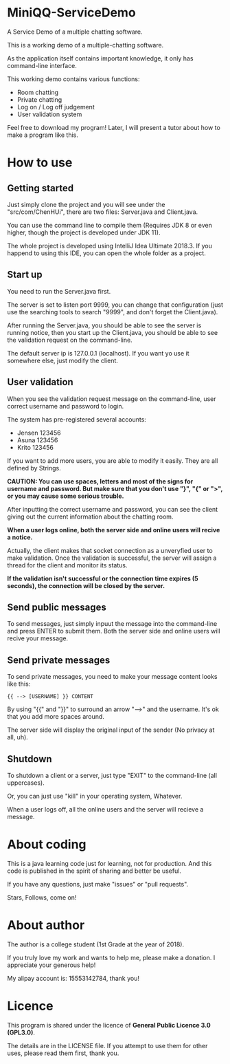 # MiniQQ-ServiceDemo

A Service Demo of a multiple chatting software.

This is a working demo of a multiple-chatting software.

As the application itself contains important knowledge, it only has command-line interface.

This working demo contains various functions:
- Room chatting
- Private chatting
- Log on / Log off judgement
- User validation system

Feel free to download my program! Later, I will present a tutor about how to make a program like this.

# How to use

## Getting started

Just simply clone the project and you will see under the "src/com/ChenHUi", there are two files: Server.java and Client.java.

You can use the command line to compile them (Requires JDK 8 or even higher, though the project is developed under JDK 11).

The whole project is developed using IntelliJ Idea Ultimate 2018.3. If you happend to using this IDE, you can open the whole folder as a project.

## Start up

You need to run the Server.java first.

The server is set to listen port 9999, you can change that configuration (just use the searching tools to search "9999", and don't forget the Client.java).

After running the Server.java, you should be able to see the server is running notice, then you start up the Client.java, you should be able to see the validation request on the command-line.

The default server ip is 127.0.0.1 (localhost). If you want yo use it somewhere else, just modify the client.

## User validation

When you see the validation request message on the command-line, user correct username and password to login. 

The system has pre-registered several accounts:

- Jensen 123456
- Asuna 123456
- Krito 123456

If you want to add more users, you are able to modify it easily. They are all defined by Strings.

**CAUTION: You can use spaces, letters and most of the signs for username and password. But make sure that you don't use "}", "{" or ">", or you may cause some serious trouble.**

After inputting the correct username and password, you can see the client giving out the current information about the chatting room.

**When a user logs online, both the server side and online users will recive a notice.**

Actually, the client makes that socket connection as a unveryfied user to make validation. Once the validation is successful, the server will assign a thread for the client and monitor its status.

**If the validation isn't successful or the connection time expires (5 seconds), the connection will be closed by the server.**

## Send public messages

To send messages, just simply inpuut the message into the command-line and press ENTER to submit them. Both the server side and online users will recive your message.

## Send private messages

To send private messages, you need to make your message content looks like this:

```
{{ --> [USERNAME] }} CONTENT
```

By using "{{" and "}}" to surround an arrow "-->" and the username. It's ok that you add more spaces around.

The server side will display the original input of the sender (No privacy at all, uh).

## Shutdown

To shutdown a client or a server, just type "EXIT" to the command-line (all uppercases).

Or, you can just use "kill" in your operating system, Whatever.

When a user logs off, all the online users and the server will recieve a message.

# About coding

This is a java learning code just for learning, not for production. And this code is published in the spirit of sharing and better be useful.

If you have any questions, just make "issues" or "pull requests".

Stars, Follows, come on!

# About author

The author is a college student (1st Grade at the year of 2018).

If you truly love my work and wants to help me, please make a donation. I appreciate your generous help!

My alipay account is: 15553142784, thank you!

# Licence

This program is shared under the licence of **General Public Licence 3.0 (GPL3.0)**.

The details are in the LICENSE file. If you attempt to use them for other uses, please read them first, thank you.
